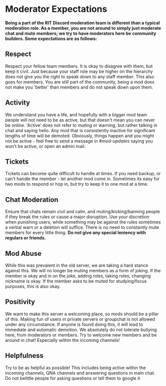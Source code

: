 # Moderator Expectations

**Being a part of the RIT Discord moderation team is different than a typical moderation role. As a member, you are not around to simply just moderate chat and mute members; we try to have moderators here be community builders. Some expectations are as follows:**

## Respect

Respect your fellow team members. It is okay to disagree with them, but keep it civil. Just because your staff role may be higher on the hierarchy does not give you the right to speak down to any staff member. This also goes for members. You are still part of the community, being a mod does not make you 'better' than members and do not speak down upon them.

## Activity

We understand you have a life, and hopefully with a bigger mod team people will not need to be as active, but that doesn't mean you can never be online. 'Active' does not refer to muting or warning, but rather talking in chat and saying hello. Any mod that is consistently inactive for significant lengths of time will be demoted. Obviously, things happen and you might not be active - feel free to send a message in _⁠#mod-updates_ saying you won't be active, or open an admin mail.

## Tickets

Tickets can become quite difficult to handle at times. If you need backup, or can't handle the member - let another mod come in. Sometimes its easy for two mods to respond or hop in, but try to keep it to one mod at a time. 

## Chat Moderation

Ensure that chats remain civil and calm, and muting/kicking/banning people if they break the rules or cause a major disruption. Use your discretion when punishing users, while something may be against the rules sometimes a verbal warn or a deletion will suffice. There is no need to constantly mute members for every little thing. **Do not give any special leniency with regulars or friends.**

## Mod Abuse

While this was prevalent in the old server, we are taking a hard stance against this. We will no longer be muting members as a form of joking. If the member is okay and in on the joke, adding roles, taking roles, changing nickname is okay. If the member asks to be muted for studying/focus purposes, this is also okay. 

## Positivity

We want to make this server a welcoming place, so mods should be a pillar of this. Making fun of users in private servers or groupchat is not allowed under any circumstance. If anyone is found doing this, it will lead to immediate and automatic demotion. We absolutely do not tolerate bullying here, from moderators or members. Try to welcome new members and be around in chat! Especially within the incoming channels!

## Helpfulness

Try to be as helpful as possible! This includes being active within the incoming channels, QNA channels and answering questions in main chat. Do not belittle people for asking questions or tell them to google it